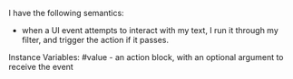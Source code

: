 I have the following semantics:
- when a UI event attempts to interact with my text, I run it through my filter, and trigger the action if it passes.

Instance Variables:
#value - an action block, with an optional argument to receive the event